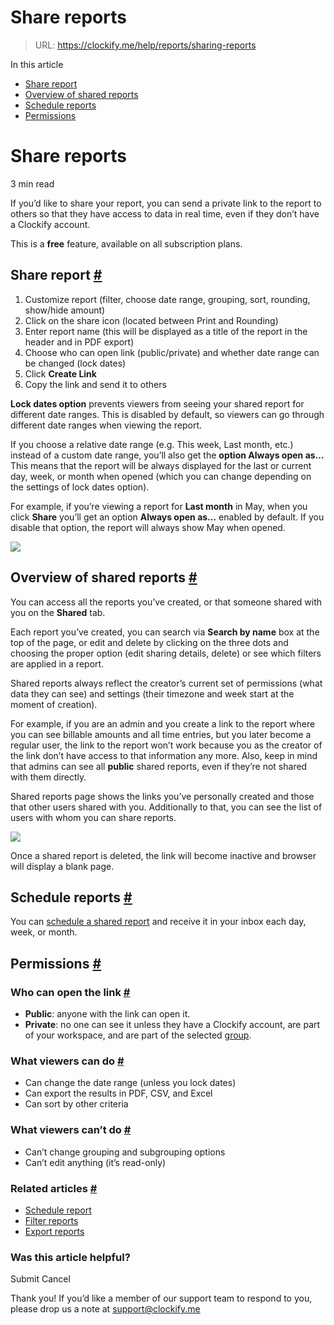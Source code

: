 # Share reports

> URL: https://clockify.me/help/reports/sharing-reports

In this article

* [Share report](#share-report)
* [Overview of shared reports](#overview-of-shared-reports)
* [Schedule reports](#schedule-reports)
* [Permissions](#permissions)

# Share reports

3 min read

If you’d like to share your report, you can send a private link to the report to others so that they have access to data in real time, even if they don’t have a Clockify account.

This is a **free** feature, available on all subscription plans.

## Share report [#](#share-report)

1. Customize report (filter, choose date range, grouping, sort, rounding, show/hide amount)
2. Click on the share icon (located between Print and Rounding)
3. Enter report name (this will be displayed as a title of the report in the header and in PDF export)
4. Choose who can open link (public/private) and whether date range can be changed (lock dates)
5. Click **Create Link**
6. Copy the link and send it to others

**Lock dates option** prevents viewers from seeing your shared report for different date ranges. This is disabled by default, so viewers can go through different date ranges when viewing the report.

If you choose a relative date range (e.g. This week, Last month, etc.) instead of a custom date range, you’ll also get the **option Always open as…** This means that the report will be always displayed for the last or current day, week, or month when opened (which you can change depending on the settings of lock dates option).

For example, if you’re viewing a report for **Last month** in May, when you click **Share** you’ll get an option **Always open as…** enabled by default. If you disable that option, the report will always show May when opened.

![](https://clockify.me/help/wp-content/uploads/2022/05/image_1-3.png)

## Overview of shared reports [#](#overview-of-shared-reports)

You can access all the reports you’ve created, or that someone shared with you on the **Shared** tab.

Each report you’ve created, you can search via **Search by name** box at the top of the page, or edit and delete by clicking on the three dots and choosing the proper option (edit sharing details, delete) or see which filters are applied in a report.

Shared reports always reflect the creator’s current set of permissions (what data they can see) and settings (their timezone and week start at the moment of creation).

For example, if you are an admin and you create a link to the report where you can see billable amounts and all time entries, but you later become a regular user, the link to the report won’t work because you as the creator of the link don’t have access to that information any more. Also, keep in mind that admins can see all **public** shared reports, even if they’re not shared with them directly.

Shared reports page shows the links you’ve personally created and those that other users shared with you. Additionally to that, you can see the list of users with whom you can share reports.

![](https://clockify.me/help/wp-content/uploads/2024/03/Screenshot-2024-03-20-at-15.22.58-1024x263.png)

Once a shared report is deleted, the link will become inactive and browser will display a blank page.

## Schedule reports [#](#schedule-reports)

You can [schedule a shared report](https://clockify.me/help/reports/scheduled-reports) and receive it in your inbox each day, week, or month.

## Permissions [#](#permissions)

### Who can open the link [#](#who-can-open-the-link)

* **Public**: anyone with the link can open it.
* **Private**: no one can see it unless they have a Clockify account, are part of your workspace, and are part of the selected [group](https://clockify.me/help/administration/user-groups).

### What viewers can do [#](#what-viewers-can-do)

* Can change the date range (unless you lock dates)
* Can export the results in PDF, CSV, and Excel
* Can sort by other criteria

### What viewers can’t do [#](#what-viewers-cant-do)

* Can’t change grouping and subgrouping options
* Can’t edit anything (it’s read-only)

### Related articles [#](#related-articles)

* [Schedule report](https://clockify.me/help/reports/scheduled-reports)
* [Filter reports](https://clockify.me/help/reports/filtering-reports)
* [Export reports](https://clockify.me/help/reports/exporting-reports)

### Was this article helpful?

Submit
Cancel

Thank you! If you’d like a member of our support team to respond to you, please drop us a note at support@clockify.me